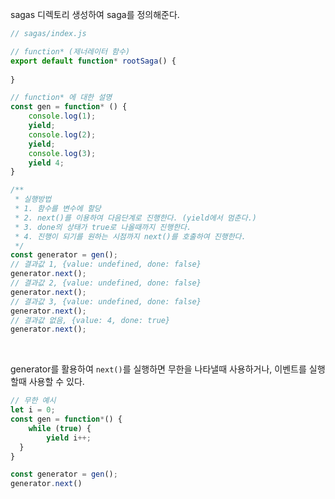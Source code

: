 sagas 디렉토리 생성하여 saga를 정의해준다.
```javascript
// sagas/index.js

// function* (제너레이터 함수)
export default function* rootSaga() {
	
}
```

```javascript
// function* 에 대한 설명
const gen = function* () {
	console.log(1);
	yield;
	console.log(2);
	yield;
	console.log(3);
	yield 4;
}

/**
 * 실행방법 
 * 1. 함수를 변수에 할당
 * 2. next()를 이용하여 다음단계로 진행한다. (yield에서 멈춘다.)
 * 3. done의 상태가 true로 나올때까지 진행한다.
 * 4. 진행이 되기를 원하는 시점까지 next()를 호출하여 진행한다.
 */
const generator = gen();
// 결과값 1, {value: undefined, done: false}
generator.next();
// 결과값 2, {value: undefined, done: false}
generator.next();
// 결과값 3, {value: undefined, done: false}
generator.next();
// 결과값 없음, {value: 4, done: true}
generator.next();
```

<br>

generator를 활용하여 `next()`를 실행하면 무한을 나타낼때 사용하거나, 이벤트를 실행할때 사용할 수 있다.
```javascript
// 무한 예시
let i = 0;
const gen = function*() {
	while (true) {
		yield i++;
  }
}

const generator = gen();
generator.next()
```
